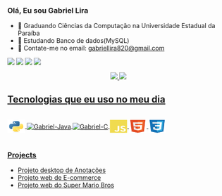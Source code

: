 ### Olá, Eu sou Gabriel Lira

- 🔭 Graduando Ciências da Computação na Universidade Estadual da Paraíba
- 🌱 Estudando Banco de dados(MySQL)
- 💬 Contate-me no email: gabriellira820@gmail.com

<div> 

  <a href="https://instagram.com/gabriel.lira__" target="_blank"><img src="https://img.shields.io/badge/-Instagram-%23E4405F?style=for-the-badge&logo=instagram&logoColor=white" target="_blank"></a>
 <a href="https://discord.com/Users/Gabriel_gln#5992" target="_blank"><img src="https://img.shields.io/badge/Discord-7289DA?style=for-the-badge&logo=discord&logoColor=white" target="_blank"></a> 
  <a href = "mailto:gabriellira820@gmail.com"><img src="https://img.shields.io/badge/-Gmail-%23333?style=for-the-badge&logo=gmail&logoColor=white" target="_blank"></a>
  <a href="https://www.linkedin.com/in/gabriel-lira-727a0523b" target="_blank"><img src="https://img.shields.io/badge/-LinkedIn-%230077B5?style=for-the-badge&logo=linkedin&logoColor=white" target="_blank"></a> 

<div align="center">
  <a href="https://github.com/Gabrielgln">
  <img height="180em" src="https://github-readme-stats.vercel.app/api?username=Gabrielgln&show_icons=true&theme=dark&include_all_commits=true&count_private=true"/>
  <img height="180em" src="https://github-readme-stats.vercel.app/api/top-langs/?username=Gabrielgln&layout=compact&langs_count=7&theme=dark"/>
</div>
  
 ## Tecnologias que eu uso no meu dia
    
<div style="display: inline_block"><br>
  <img align="center" alt="Gabriel-Python" height="30" width="40" src="https://raw.githubusercontent.com/devicons/devicon/master/icons/python/python-original.svg">
  <img align="center" alt="Gabriel-Java" height="30" width="40" src="https://cdn.jsdelivr.net/gh/devicons/devicon/icons/java/java-original.svg">
  <img align="center" alt="Gabriel-C" height="30" width="40" src="https://cdn.jsdelivr.net/gh/devicons/devicon/icons/c/c-original.svg">
  <img align="center" alt="Gabriel-Js" height="30" width="40" src="https://raw.githubusercontent.com/devicons/devicon/master/icons/javascript/javascript-plain.svg">
  <img align="center" alt="Gabriel-HTML" height="30" width="40" src="https://raw.githubusercontent.com/devicons/devicon/master/icons/html5/html5-original.svg">
  <img align="center" alt="Gabriel-CSS" height="30" width="40" src="https://raw.githubusercontent.com/devicons/devicon/master/icons/css3/css3-original.svg">
</div><br>
 
  
  
 
</div>
  
### Projects
  - <a href="https://github.com/Gabrielgln/TodoApp">Projeto desktop de Anotações</a>
  - <a href="https://gabrielgln.github.io/ProwayComputers/">Projeto web de E-commerce</a>
  - <a href="https://gabrielgln.github.io/SuperMarioBros/">Projeto web do Super Mario Bros</a>
  
  
  
 
